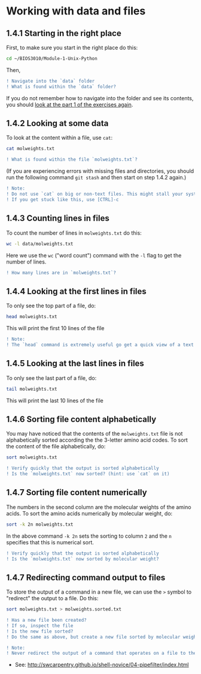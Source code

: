 # Working with data and files

## 1.4.1 Starting in the right place
First, to make sure you start in the right place do this:
```bash
cd ~/BIOS3010/Module-1-Unix-Python
```
Then,
```diff
! Navigate into the `data` folder
! What is found within the `data` folder?
```

If you do not remember how to navigate into the folder and see its contents, you should [look at the part 1 of the exercises again](Unix-1.md).

## 1.4.2 Looking at some data
To look at the content within a file, use `cat`:
```bash
cat molweights.txt
```

```diff
! What is found within the file `molweights.txt`?
```
(If you are experiencing errors with missing files and directories, you should run the following command `git stash` and then start on step 1.4.2 again.)

```diff
! Note:
! Do not use `cat` on big or non-text files. This might stall your system.
! If you get stuck like this, use [CTRL]-c 
```

## 1.4.3 Counting lines in files
To count the number of lines in `molweights.txt` do this:
```bash
wc -l data/molweights.txt
```
Here we use the `wc` ("word count") command with the `-l` flag to get the number of lines.

```diff
! How many lines are in `molweights.txt`?
```

## 1.4.4 Looking at the first lines in files
To only see the top part of a file, do:
```bash
head molweights.txt
```
This will print the first 10 lines of the file

```diff
! Note:
! The `head` command is extremely useful go get a quick view of a text file
```

## 1.4.5 Looking at the last lines in files
To only see the last part of a file, do:
```bash
tail molweights.txt
```
This will print the last 10 lines of the file

## 1.4.6 Sorting file content alphabetically
You may have noticed that the contents of the `molweights.txt` file is not alphabetically sorted according the the 3-letter amino acid codes. To sort the content of the file alphabetically, do:

```bash
sort molweights.txt
```

```diff
! Verify quickly that the output is sorted alphabetically
! Is the `molweights.txt` now sorted? (hint: use `cat` on it)
```

## 1.4.7 Sorting file content numerically
The numbers in the second column are the molecular weights of the amino acids. To sort the amino acids numerically by molecular weight, do:

```bash
sort -k 2n molweights.txt
```
In the above command `-k 2n` sets the sorting to column `2` and the `n` specifies that this is numerical sort.

```diff
! Verify quickly that the output is sorted alphabetically
! Is the `molweights.txt` now sorted by molecular weight? 
```

## 1.4.7 Redirecting command output to files
To store the output of a command in a new file, we can use the `>` symbol to "redirect" the output to a file. Do this:
```bash
sort molweights.txt > molweights.sorted.txt
```
```diff
! Has a new file been created?
! If so, inspect the file
! Is the new file sorted?
! Do the same as above, but create a new file sorted by molecular weight
```

```diff
! Note:
! Never redirect the output of a command that operates on a file to the same file
```


- See: http://swcarpentry.github.io/shell-novice/04-pipefilter/index.html
